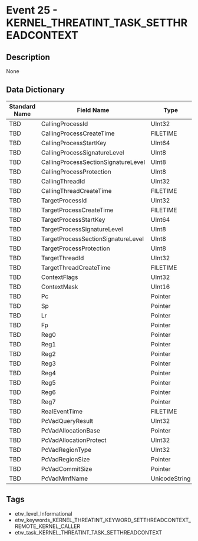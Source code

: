 # Event 25 - KERNEL_THREATINT_TASK_SETTHREADCONTEXT

## Description
None

## Data Dictionary
|Standard Name|Field Name|Type|Description|Sample Value|
|---|---|---|---|---|
|TBD|CallingProcessId|UInt32|None|`None`|
|TBD|CallingProcessCreateTime|FILETIME|None|`None`|
|TBD|CallingProcessStartKey|UInt64|None|`None`|
|TBD|CallingProcessSignatureLevel|UInt8|None|`None`|
|TBD|CallingProcessSectionSignatureLevel|UInt8|None|`None`|
|TBD|CallingProcessProtection|UInt8|None|`None`|
|TBD|CallingThreadId|UInt32|None|`None`|
|TBD|CallingThreadCreateTime|FILETIME|None|`None`|
|TBD|TargetProcessId|UInt32|None|`None`|
|TBD|TargetProcessCreateTime|FILETIME|None|`None`|
|TBD|TargetProcessStartKey|UInt64|None|`None`|
|TBD|TargetProcessSignatureLevel|UInt8|None|`None`|
|TBD|TargetProcessSectionSignatureLevel|UInt8|None|`None`|
|TBD|TargetProcessProtection|UInt8|None|`None`|
|TBD|TargetThreadId|UInt32|None|`None`|
|TBD|TargetThreadCreateTime|FILETIME|None|`None`|
|TBD|ContextFlags|UInt32|None|`None`|
|TBD|ContextMask|UInt16|None|`None`|
|TBD|Pc|Pointer|None|`None`|
|TBD|Sp|Pointer|None|`None`|
|TBD|Lr|Pointer|None|`None`|
|TBD|Fp|Pointer|None|`None`|
|TBD|Reg0|Pointer|None|`None`|
|TBD|Reg1|Pointer|None|`None`|
|TBD|Reg2|Pointer|None|`None`|
|TBD|Reg3|Pointer|None|`None`|
|TBD|Reg4|Pointer|None|`None`|
|TBD|Reg5|Pointer|None|`None`|
|TBD|Reg6|Pointer|None|`None`|
|TBD|Reg7|Pointer|None|`None`|
|TBD|RealEventTime|FILETIME|None|`None`|
|TBD|PcVadQueryResult|UInt32|None|`None`|
|TBD|PcVadAllocationBase|Pointer|None|`None`|
|TBD|PcVadAllocationProtect|UInt32|None|`None`|
|TBD|PcVadRegionType|UInt32|None|`None`|
|TBD|PcVadRegionSize|Pointer|None|`None`|
|TBD|PcVadCommitSize|Pointer|None|`None`|
|TBD|PcVadMmfName|UnicodeString|None|`None`|

## Tags
* etw_level_Informational
* etw_keywords_KERNEL_THREATINT_KEYWORD_SETTHREADCONTEXT_REMOTE_KERNEL_CALLER
* etw_task_KERNEL_THREATINT_TASK_SETTHREADCONTEXT